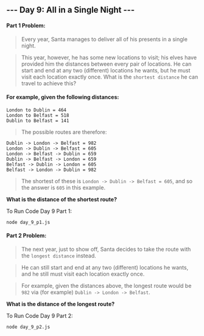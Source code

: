 ## --- Day 9: All in a Single Night ---

#### Part 1 Problem:

> Every year, Santa manages to deliver all of his presents in a single night.

> This year, however, he has some new locations to visit; his elves have provided him the distances between every pair of locations. He can start and end at any two (different) locations he wants, but he must visit each location exactly once. What is the `shortest distance` he can travel to achieve this?

#### For example, given the following distances:

```
London to Dublin = 464
London to Belfast = 518
Dublin to Belfast = 141
```

> The possible routes are therefore:
```
Dublin -> London -> Belfast = 982
London -> Dublin -> Belfast = 605
London -> Belfast -> Dublin = 659
Dublin -> Belfast -> London = 659
Belfast -> Dublin -> London = 605
Belfast -> London -> Dublin = 982
```

> The shortest of these is `London -> Dublin -> Belfast = 605`, and so the answer is `605` in this example.

**What is the distance of the shortest route?**

To Run Code Day 9 Part 1:
```
node day_9_p1.js
```

#### Part 2 Problem:
> The next year, just to show off, Santa decides to take the route with the `longest distance` instead.

> He can still start and end at any two (different) locations he wants, and he still must visit each location exactly once.

> For example, given the distances above, the longest route would be `982` via (for example) `Dublin -> London -> Belfast`.

**What is the distance of the longest route?**

To Run Code Day 9 Part 2:
```
node day_9_p2.js
```
